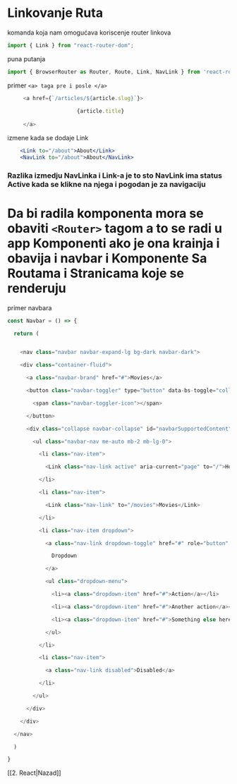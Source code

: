 # Linkovanje Ruta

komanda koja nam omogućava koriscenje router linkova

```jsx
import { Link } from "react-router-dom";
```
puna putanja
```jsx
import { BrowserRouter as Router, Route, Link, NavLink } from 'react-router-dom';
```

primer `<a> taga pre i posle </a>`
```jsx
	 <a href={`/articles/${article.slug}`}>
	
	                  {article.title}
	
	 </a>
```

izmene kada se dodaje Link
```jsx
	<Link to="/about">About</Link>  
	<NavLink to="/about">About</NavLink>
```
### Razlika izmedju NavLinka i Link-a je to sto NavLink ima status Active kada se klikne na njega i pogodan je za navigaciju

# Da bi radila komponenta mora se obaviti `<Router>` tagom a to se radi u app Komponenti ako je ona krainja i obavija i navbar i Komponente Sa Routama i Stranicama koje se renderuju
primer navbara
```jsx
const Navbar = () => {

  return (


    <nav class="navbar navbar-expand-lg bg-dark navbar-dark">

    <div class="container-fluid">

      <a class="navbar-brand" href="#">Movies</a>

      <button class="navbar-toggler" type="button" data-bs-toggle="collapse" data-bs-target="#navbarSupportedContent" aria-controls="navbarSupportedContent" aria-expanded="false" aria-label="Toggle navigation">

        <span class="navbar-toggler-icon"></span>

      </button>

      <div class="collapse navbar-collapse" id="navbarSupportedContent">

        <ul class="navbar-nav me-auto mb-2 mb-lg-0">

          <li class="nav-item">

            <Link class="nav-link active" aria-current="page" to="/">Home</Link>

          </li>

          <li class="nav-item">

            <Link class="nav-link" to="/movies">Movies</Link>

          </li>

          <li class="nav-item dropdown">

            <a class="nav-link dropdown-toggle" href="#" role="button" data-bs-toggle="dropdown" aria-expanded="false">

              Dropdown

            </a>

            <ul class="dropdown-menu">

              <li><a class="dropdown-item" href="#">Action</a></li>

              <li><a class="dropdown-item" href="#">Another action</a></li>

              <li><a class="dropdown-item" href="#">Something else here</a></li>

            </ul>

          </li>

          <li class="nav-item">

            <a class="nav-link disabled">Disabled</a>

          </li>

        </ul>

      </div>

    </div>

  </nav>

  )

}
```

[[2. React|Nazad]]
